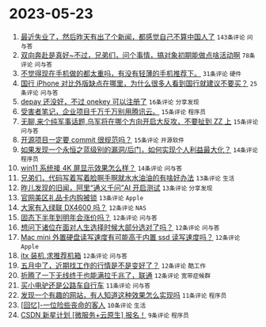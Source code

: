 # 2023-05-23

1. [最近失业了，然后昨天有出了个新闻，都感觉自己不算中国人了](https://www.v2ex.com/t/942133) `143条评论` `问与答`
1. [双向奔赴是真好~不过，兄弟们，问个事情，搞对象初期能做点啥活动啊](https://www.v2ex.com/t/942129) `78条评论` `问与答`
1. [不觉得现在手机做的都太重吗，有没有轻薄的手机推荐下。](https://www.v2ex.com/t/942118) `31条评论` `硬件`
1. [国行 iPhone 对比外版缺点在哪里，为什么很多人看到国行就建议不要买？](https://www.v2ex.com/t/942128) `25条评论` `问与答`
1. [depay 还没好，不过 onekey 可以注册了](https://www.v2ex.com/t/942151) `16条评论` `分享发现`
1. [受害者笔记，企业项目千万千万别用腾讯云。](https://www.v2ex.com/t/942227) `15条评论` `程序员`
1. [无聊,来个纯军事话题,乌军将在哪个方向开启大反攻，不要扯到 ZZ 上](https://www.v2ex.com/t/942200) `15条评论` `问与答`
1. [开源项目一定要 commit 很规范吗？](https://www.v2ex.com/t/942175) `15条评论` `开源软件`
1. [如果发现一个永恒之蓝级别的漏洞/后门，如何实现个人利益最大化？](https://www.v2ex.com/t/942220) `14条评论` `程序员`
1. [win11 系统接 4K 屏显示效果怎么样？](https://www.v2ex.com/t/942113) `14条评论` `问与答`
1. [兄弟们，代码写着写着脸啊手啊就水水油油的有啥好办法](https://www.v2ex.com/t/942140) `13条评论` `生活`
1. [昨儿发现的旧闻，阿里“通义千问”AI 开启测试](https://www.v2ex.com/t/942139) `13条评论` `分享发现`
1. [官网美区礼品卡内购被锁](https://www.v2ex.com/t/942132) `13条评论` `Apple`
1. [大家有入绿联 DX4600 吗？](https://www.v2ex.com/t/942203) `12条评论` `NAS`
1. [固态下半年到明年会涨价吗？](https://www.v2ex.com/t/942183) `12条评论` `问与答`
1. [想问下诸位在面对人生选择时候大部分选对了吗？](https://www.v2ex.com/t/942171) `12条评论` `问与答`
1. [Mac mini 外置硬盘读写速度有可能高于内置 ssd 读写速度吗？](https://www.v2ex.com/t/942153) `12条评论` `Apple`
1. [itx 装机,求推荐机箱](https://www.v2ex.com/t/942137) `12条评论` `问与答`
1. [五月中了，近期找工作的行情是不是变好了？](https://www.v2ex.com/t/942136) `12条评论` `酷工作`
1. [折腾了一下无线终于也能满拉千兆了，联通](https://www.v2ex.com/t/942120) `12条评论` `宽带症候群`
1. [买小电驴还是公路车自行车](https://www.v2ex.com/t/942189) `11条评论` `问与答`
1. [发现一个有趣的网站，有人知道这种效果怎么实现吗](https://www.v2ex.com/t/942149) `11条评论` `程序员`
1. [[回忆]-一位险些丧命的客人](https://www.v2ex.com/t/942114) `10条评论` `生活`
1. [CSDN 新星计划 [微服务+云原生] 报名！](https://www.v2ex.com/t/942211) `9条评论` `程序员`
